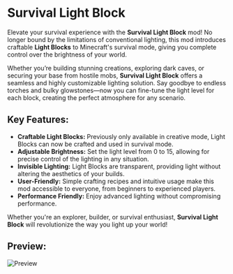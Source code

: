 # Survival Light Block

Elevate your survival experience with the **Survival Light Block** mod! No longer bound by the limitations of conventional lighting, this mod introduces craftable **Light Blocks** to Minecraft's survival mode, giving you complete control over the brightness of your world. 

Whether you’re building stunning creations, exploring dark caves, or securing your base from hostile mobs, **Survival Light Block** offers a seamless and highly customizable lighting solution. Say goodbye to endless torches and bulky glowstones—now you can fine-tune the light level for each block, creating the perfect atmosphere for any scenario.

## Key Features:
- **Craftable Light Blocks:** Previously only available in creative mode, Light Blocks can now be crafted and used in survival mode.
- **Adjustable Brightness:** Set the light level from 0 to 15, allowing for precise control of the lighting in any situation.
- **Invisible Lighting:** Light Blocks are transparent, providing light without altering the aesthetics of your builds.
- **User-Friendly:** Simple crafting recipes and intuitive usage make this mod accessible to everyone, from beginners to experienced players.
- **Performance Friendly:** Enjoy advanced lighting without compromising performance.

Whether you're an explorer, builder, or survival enthusiast, **Survival Light Block** will revolutionize the way you light up your world!

## Preview:
![Preview](https://cdn.modrinth.com/data/cached_images/df1020f45b205391fd36d7e0eacfb1e70205fba1.png)
